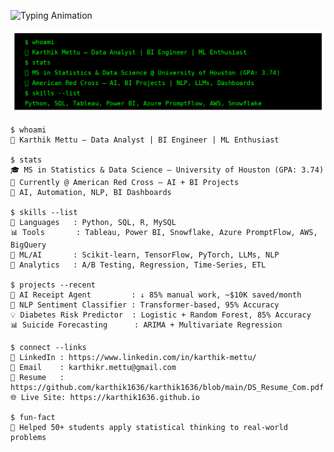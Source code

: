 
![Typing Animation](https://readme-typing-svg.demolab.com/?lines=Karthik+Mettu+%7C+Data+Analyst+%7C+BI+Engineer+%7C+AI+NLP+Dev;&center=true&width=1000&height=45&color=00FF00&vCenter=true&size=20)

![Matrix Banner](https://github.com/karthik1636/karthik1636/raw/main/matrix_banner.png)

```
$ whoami
👋 Karthik Mettu — Data Analyst | BI Engineer | ML Enthusiast

$ stats
🎓 MS in Statistics & Data Science — University of Houston (GPA: 3.74)
📍 Currently @ American Red Cross — AI + BI Projects
🤖 AI, Automation, NLP, BI Dashboards

$ skills --list
🧠 Languages   : Python, SQL, R, MySQL
📊 Tools       : Tableau, Power BI, Snowflake, Azure PromptFlow, AWS, BigQuery
🧠 ML/AI       : Scikit-learn, TensorFlow, PyTorch, LLMs, NLP
🧪 Analytics   : A/B Testing, Regression, Time-Series, ETL

$ projects --recent
🧾 AI Receipt Agent         : ↓ 85% manual work, ~$10K saved/month
🧠 NLP Sentiment Classifier : Transformer-based, 95% Accuracy
💡 Diabetes Risk Predictor  : Logistic + Random Forest, 85% Accuracy
📊 Suicide Forecasting      : ARIMA + Multivariate Regression

$ connect --links
🔗 LinkedIn : https://www.linkedin.com/in/karthik-mettu/
📧 Email    : karthikr.mettu@gmail.com
📄 Resume   : https://github.com/karthik1636/karthik1636/blob/main/DS_Resume_Com.pdf
🌐 Live Site: https://karthik1636.github.io

$ fun-fact
🌟 Helped 50+ students apply statistical thinking to real-world problems
```
